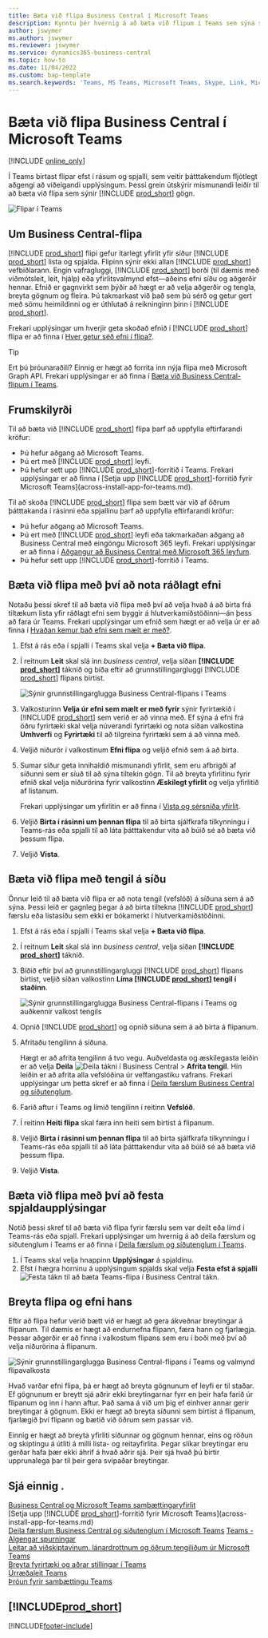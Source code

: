 ```yaml
---
title: Bæta við flipa Business Central í Microsoft Teams
description: Kynntu þér hvernig á að bæta við flipum í Teams sem sýna síður Business Central.
author: jswymer
ms.author: jswymer
ms.reviewer: jswymer
ms.service: dynamics365-business-central
ms.topic: how-to
ms.date: 11/04/2022
ms.custom: bap-template
ms.search.keywords: 'Teams, MS Teams, Microsoft Teams, Skype, Link, Microsoft 365, collaborate, collaboration, teamwork, share records, tab'
---
```


# <a name="add-business-central-tab-in-microsoft-teams"></a><a name="add-business-central-tab-in-microsoft-teams"></a><a name="add-business-central-tab-in-microsoft-teams"></a>Bæta við flipa Business Central í Microsoft Teams

[!INCLUDE [online_only](includes/online_only.md)]

Í Teams birtast flipar efst í rásum og spjalli, sem veitir þátttakendum fljótlegt aðgengi að viðeigandi upplýsingum. Þessi grein útskýrir mismunandi leiðir til að bæta við flipa sem sýnir [!INCLUDE [prod_short](includes/prod_short.md)] gögn.

![Flipar í Teams](media/teams-tabs-border.png)

## <a name="about-business-central-tabs"></a><a name="about-business-central-tabs"></a><a name="about-business-central-tabs"></a>Um Business Central-flipa

[!INCLUDE [prod_short](includes/prod_short.md)] flipi gefur ítarlegt yfirlit yfir síður [!INCLUDE [prod_short](includes/prod_short.md)] lista og spjalda. Flipinn sýnir ekki allan [!INCLUDE [prod_short](includes/prod_short.md)] vefbiðlarann. Engin vafragluggi, [!INCLUDE [prod_short](includes/prod_short.md)] borði (til dæmis með viðmótsleit, leit, hjálp) eða yfirlitsvalmynd efst&mdash;aðeins efni síðu og aðgerðir hennar. Efnið er gagnvirkt sem þýðir að hægt er að velja aðgerðir og tengla, breyta gögnum og fleira. Þú takmarkast við það sem þú sérð og getur gert með sömu heimildinni og er úthlutað á reikninginn þinn í [!INCLUDE [prod_short](includes/prod_short.md)].

Frekari upplýsingar um hverjir geta skoðað efnið í [!INCLUDE [prod_short](includes/prod_short.md)] flipa er að finna í [Hver getur séð efni í flipa?](/dynamics365/business-central/teams-faq?tabs=tabs#who-can-view).

> [!TIP]
> Ert þú þróunaraðili? Einnig er hægt að forrita inn nýja flipa með Microsoft Graph API. Frekari upplýsingar er að finna í [Bæta við Business Central-flipum í Teams](/dynamics365/business-central/dev-itpro/developer/devenv-develop-for-teams-tabs).  

## <a name="prerequisites"></a><a name="prerequisites"></a><a name="prerequisites"></a>Frumskilyrði

Til að bæta við [!INCLUDE [prod_short](includes/prod_short.md)] flipa þarf að uppfylla eftirfarandi kröfur:

- Þú hefur aðgang að Microsoft Teams.
- Þú ert með [!INCLUDE [prod_short](includes/prod_short.md)] leyfi.
- Þú hefur sett upp [!INCLUDE [prod_short](includes/prod_short.md)]-forritið  í Teams. Frekari upplýsingar er að finna í [Setja upp [!INCLUDE [prod_short](includes/prod_short.md)]-forritið fyrir Microsoft Teams](across-install-app-for-teams.md).

Til að skoða [!INCLUDE [prod_short](includes/prod_short.md)] flipa sem bætt var við af öðrum þátttakanda í rásinni eða spjallinu þarf að uppfylla eftirfarandi kröfur:

- Þú hefur aðgang að Microsoft Teams.
- Þú ert með [!INCLUDE [prod_short](includes/prod_short.md)] leyfi eða takmarkaðan aðgang að Business Central með eingöngu Microsoft 365 leyfi. Frekari upplýsingar er að finna í [Aðgangur að Business Central með Microsoft 365 leyfum](admin-access-with-m365-license.md).
- Þú hefur sett upp [!INCLUDE [prod_short](includes/prod_short.md)]-forritið  í Teams.

## <a name="add-tab-using-recommended-content"></a><a name="add-tab-using-recommended-content"></a><a name="add-tab-using-recommended-content"></a>Bæta við flipa með því að nota ráðlagt efni

Notaðu þessi skref til að bæta við flipa með því að velja hvað á að birta frá tiltækum lista yfir ráðlagt efni sem byggir á hlutverkamiðstöðinni&mdash;án þess að fara úr Teams. Frekari upplýsingar um efnið sem hægt er að velja úr er að finna í [Hvaðan kemur það efni sem mælt er með?](/dynamics365/business-central/teams-faq?tabs=tabs#where-does-the-recommended-content-come-from).

1. Efst á rás eða í spjalli í Teams skal velja **+ Bæta við flipa**.
2. Í reitnum **Leit** skal slá inn *business central*, velja síðan **[!INCLUDE [prod_short](includes/prod_short.md)]** táknið og bíða eftir að grunnstillingargluggi [!INCLUDE [prod_short](includes/prod_short.md)] flipans birtist.

   ![Sýnir grunnstillingarglugga Business Central-flipans í Teams](media/teams-bc-tab-config-window.png)

3. Valkosturinn **Velja úr efni sem mælt er með fyrir** sýnir fyrirtækið í [!INCLUDE [prod_short](includes/prod_short.md)] sem verið er að vinna með. Ef sýna á efni frá öðru fyrirtæki skal velja núverandi fyrirtæki og nota síðan valkostina **Umhverfi** og **Fyrirtæki** til að tilgreina fyrirtæki sem á að vinna með.
4. Veljið niðurör í valkostinum **Efni flipa** og veljið efnið sem á að birta.

   <!-- The list shows all pages that are bookmarked on your role center in [!INCLUDE [prod_short](includes/prod_short.md)]. To learn more about the content that you can choose from, see [Where does the recommended content come from?](teams-faq.md#recommended-content).-->
5. Sumar síður geta innihaldið mismunandi yfirlit, sem eru afbrigði af síðunni sem er síuð til að sýna tiltekin gögn. Til að breyta yfirlitinu fyrir efnið skal velja niðurörina fyrir valkostinn **Æskilegt yfirlit** og velja yfirlitið af listanum.

   Frekari upplýsingar um yfirlitin er að finna í [Vista og sérsníða yfirlit](ui-views.md).
6. Veljið **Birta í rásinni um þennan flipa** til að birta sjálfkrafa tilkynningu í Teams-rás eða spjalli til að láta þátttakendur vita að búið sé að bæta við þessum flipa.
7. Veljið **Vista**.

## <a name="add-tab-using-a-page-link"></a><a name="add-tab-using-a-page-link"></a><a name="add-tab-using-a-page-link"></a>Bæta við flipa með tengil á síðu

Önnur leið til að bæta við flipa er að nota tengil (vefslóð) á síðuna sem á að sýna. Þessi leið er gagnleg þegar á að birta tiltekna [!INCLUDE [prod_short](includes/prod_short.md)] færslu eða listasíðu sem ekki er bókamerkt í hlutverkamiðstöðinni.

1. Efst á rás eða í spjalli í Teams skal velja **+ Bæta við flipa**.
2. Í reitnum **Leit** skal slá inn *business central*, velja síðan **[!INCLUDE [prod_short](includes/prod_short.md)]** táknið.
3. Bíðið eftir því að grunnstillingargluggi [!INCLUDE [prod_short](includes/prod_short.md)] flipans birtist, veljið síðan valkostinn **Líma [!INCLUDE [prod_short](includes/prod_short.md)] tengil í staðinn**.

   ![Sýnir grunnstillingarglugga Business Central-flipans í Teams og auðkennir valkost tengils](media/teams-bc-tab-config-window-page-link.png)
4. Opnið [!INCLUDE [prod_short](includes/prod_short.md)] og opnið síðuna sem á að birta á flipanum.
5. Afritaðu tengilinn á síðuna.

   Hægt er að afrita tengilinn á tvo vegu. Auðveldasta og æskilegasta leiðin er að velja **Deila** ![Deila tákni í Business Central](media/share-icon.png) > **Afrita tengil**. Hin leiðin er að afrita alla vefslóðina úr veffangastiku vafrans. Frekari upplýsingar um þetta skref er að finna í [Deila færslum Business Central og síðutenglum](across-working-with-teams.md).

6. Farið aftur í Teams og límið tengilinn í reitinn **Vefslóð**.
7. Í reitinn **Heiti flipa** skal færa inn heiti sem birtist á flipanum.
8. Veljið **Birta í rásinni um þennan flipa** til að birta sjálfkrafa tilkynningu í Teams-rás eða spjalli til að láta þátttakendur vita að búið sé að bæta við þessum flipa.
9. Veljið **Vista**.

## <a name="add-tab-by-pinning-card-details"></a><a name="add-tab-by-pinning-card-details"></a><a name="add-tab-by-pinning-card-details"></a>Bæta við flipa með því að festa spjaldaupplýsingar

Notið þessi skref til að bæta við flipa fyrir færslu sem var deilt eða límd í Teams-rás eða spjall. Frekari upplýsingar um hvernig á að deila færslum og síðutenglum í Teams er að finna í [Deila færslum og síðutenglum í Teams](across-working-with-teams.md).

1. Í Teams skal velja hnappinn **Upplýsingar** á spjaldinu.
2. Efst í hægra horninu á upplýsingum spjalds skal velja **Festa efst á spjalli** ![ Festa tákn til að bæta Teams-flipa í Business Central](media/pin-teams.png) tákn.

## <a name="change-a-tab-and-its-content"></a><a name="change-a-tab-and-its-content"></a><a name="change-a-tab-and-its-content"></a>Breyta flipa og efni hans

Eftir að flipa hefur verið bætt við er hægt að gera ákveðnar breytingar á flipanum. Til dæmis er hægt að endurnefna flipann, færa hann og fjarlægja. Þessar aðgerðir er að finna í valkostum flipans sem eru í boði með því að velja niðurörina á flipanum.

![Sýnir grunnstillingarglugga Business Central-flipans í Teams og valmynd flipavalkosta](media/teams-bc-tab-config-window-options.png)

Hvað varðar efni flipa, þá er hægt að breyta gögnunum ef leyfi er til staðar. Ef gögnunum er breytt sjá aðrir ekki breytingarnar fyrr en þeir hafa farið úr flipanum og inn í hann aftur. Það sama á við um þig ef einhver annar gerir breytingar á gögnum. Ekki er hægt að breyta síðunni sem birtist á flipanum, fjarlægið því flipann og bætið við öðrum sem passar við.

Einnig er hægt að breyta yfirliti síðunnar og gögnum hennar, eins og röðun og skiptingu á útliti á milli lista- og reitayfirlita. Þegar slíkar breytingar eru gerðar hafa þær ekki áhrif á hvað aðrir sjá. Þeir sjá hvað þú birtir upprunalega þar til þeir gera svipaðar breytingar.

## <a name="see-also"></a><a name="see-also"></a><a name="see-also"></a>Sjá einnig .

[Business Central og Microsoft Teams samþættingaryfirlit](across-teams-overview.md)  
[Setja upp [!INCLUDE [prod_short](includes/prod_short.md)]-forritið fyrir Microsoft Teams](across-install-app-for-teams.md)  
[Deila færslum Business Central og síðutenglum í Microsoft Teams](across-working-with-teams.md)
[Teams - Algengar spurningar](teams-faq.md)  
[Leitar að viðskiptavinum, lánardrottnum og öðrum tengiliðum úr Microsoft Teams](across-search-contacts-teams.md)  
[Breyta fyrirtæki og aðrar stillingar í Teams](across-teams-settings.md)  
[Úrræðaleit Teams](admin-teams-troubleshooting.md)  
[Þróun fyrir samþættingu Teams](/dynamics365/business-central/dev-itpro/developer/devenv-develop-for-teams)  

## [!INCLUDE[prod_short](includes/free_trial_md.md)]

[!INCLUDE[footer-include](includes/footer-banner.md)]
